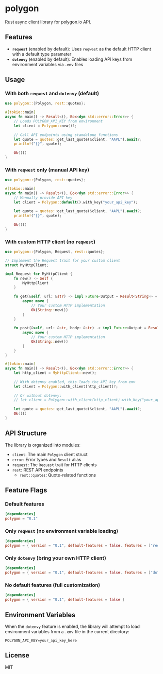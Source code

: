 # polygon

Rust async client library for [polygon.io](https://polygon.io) API.

## Features

- **`reqwest`** (enabled by default): Uses `reqwest` as the default HTTP client with a default type parameter
- **`dotenvy`** (enabled by default): Enables loading API keys from environment variables via `.env` files

## Usage

### With both `reqwest` and `dotenvy` (default)

```rust
use polygon::{Polygon, rest::quotes};

#[tokio::main]
async fn main() -> Result<(), Box<dyn std::error::Error>> {
    // Loads POLYGON_API_KEY from environment
    let client = Polygon::new()?;
    
    // Call API endpoints using standalone functions
    let quote = quotes::get_last_quote(&client, "AAPL").await?;
    println!("{}", quote);
    
    Ok(())
}
```

### With `reqwest` only (manual API key)

```rust
use polygon::{Polygon, rest::quotes};

#[tokio::main]
async fn main() -> Result<(), Box<dyn std::error::Error>> {
    // Manually provide API key
    let client = Polygon::default().with_key("your_api_key");
    
    let quote = quotes::get_last_quote(&client, "AAPL").await?;
    println!("{}", quote);
    
    Ok(())
}
```

### With custom HTTP client (no `reqwest`)

```rust
use polygon::{Polygon, Request, rest::quotes};

// Implement the Request trait for your custom client
struct MyHttpClient;

impl Request for MyHttpClient {
    fn new() -> Self {
        MyHttpClient
    }
    
    fn get(&self, url: &str) -> impl Future<Output = Result<String>> + Send {
        async move {
            // Your custom HTTP implementation
            Ok(String::new())
        }
    }
    
    fn post(&self, url: &str, body: &str) -> impl Future<Output = Result<String>> + Send {
        async move {
            // Your custom HTTP implementation
            Ok(String::new())
        }
    }
}

#[tokio::main]
async fn main() -> Result<(), Box<dyn std::error::Error>> {
    let http_client = MyHttpClient::new();
    
    // With dotenvy enabled, this loads the API key from env
    let client = Polygon::with_client(http_client)?;
    
    // Or without dotenvy:
    // let client = Polygon::with_client(http_client).with_key("your_api_key");
    
    let quote = quotes::get_last_quote(&client, "AAPL").await?;
    Ok(())
}
```

## API Structure

The library is organized into modules:

- `client`: The main `Polygon` client struct
- `error`: Error types and `Result` alias
- `request`: The `Request` trait for HTTP clients
- `rest`: REST API endpoints
  - `rest::quotes`: Quote-related functions

## Feature Flags

### Default features

```toml
[dependencies]
polygon = "0.1"
```

### Only `reqwest` (no environment variable loading)

```toml
[dependencies]
polygon = { version = "0.1", default-features = false, features = ["reqwest"] }
```

### Only `dotenvy` (bring your own HTTP client)

```toml
[dependencies]
polygon = { version = "0.1", default-features = false, features = ["dotenvy"] }
```

### No default features (full customization)

```toml
[dependencies]
polygon = { version = "0.1", default-features = false }
```

## Environment Variables

When the `dotenvy` feature is enabled, the library will attempt to load environment variables from a `.env` file in the current directory:

```
POLYGON_API_KEY=your_api_key_here
```

## License

MIT
